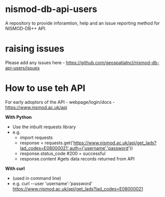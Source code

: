 # nismod-db-api-users
A repository to provide inforamtion, help and an issue reporting method for NISMOD-DB++ API.

# raising issues
Please add any issues here - https://github.com/geospatialncl/nismod-db-api-users/issues

# How to use teh API

For early adoptors of the API - webpage/login/docs - https://www.nismod.ac.uk/api

**With Python**
  - Use the inbuilt requests library
  - e.g.
    - import requests  
    - response = requests.get('https://www.nismod.ac.uk/api/get_lads?lad_codes=E08000021',auth=('username','password'))  
    - response.status_code #200 = successful  
    - response.content #gets data records returned from API
    
**With curl**
  - (used in command line)
  - e.g.
    curl --user 'username':'password' https://www.nismod.ac.uk/api/get_lads?lad_codes=E08000021
